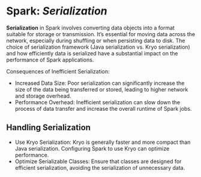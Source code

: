 # Spark: _Serialization_

**Serialization** in Spark involves converting data objects into a format suitable for storage or transmission. It’s essential for moving data across the network, especially during shuffling or when persisting data to disk.
The choice of serialization framework (Java serialization vs. Kryo serialization) and how efficiently data is serialized have a substantial impact on the performance of Spark applications.

Consequences of Inefficient Serialization:

* Increased Data Size: Poor serialization can significantly increase the size of the data being transferred or stored, leading to higher network and storage overhead.
* Performance Overhead: Inefficient serialization can slow down the process of data transfer and increase the overall runtime of Spark jobs.

## Handling Serialization

* Use Kryo Serialization: Kryo is generally faster and more compact than Java serialization. Configuring Spark to use Kryo can optimize performance.
* Optimize Serializable Classes: Ensure that classes are designed for efficient serialization, avoiding the serialization of unnecessary data.
